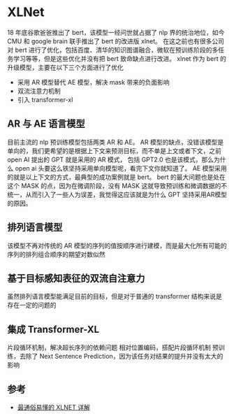 # XLNet

18 年底谷歌爸爸推出了 bert，该模型一经问世就占据了 nlp 界的统治地位，如今 CMU 和 google brain 联手推出了 bert 的改进版 xlnet。
在这之前也有很多公司对 bert 进行了优化，包括百度、清华的知识图谱融合，微软在预训练阶段的多任务学习等等，但是这些优化并没有把 bert 致命缺点进行改进。
xlnet 作为 bert 的升级模型，主要在以下三个方面进行了优化

- 采用 AR 模型替代 AE 模型，解决 mask 带来的负面影响
- 双流注意力机制
- 引入 transformer-xl

## AR 与 AE 语言模型

目前主流的 nlp 预训练模型包括两类 AR 和 AE。
AR 模型的缺点，没错该模型是单向的，我们更希望的是根据上下文来预测目标，而不单是上文或者下文，之前 open AI 提出的 GPT 就是采用的 AR 模式，
包括 GPT2.0 也是该模式，那么为什么 open ai 头要这么铁坚持采用单向模型呢，看完下文你就知道了。
AE 模型采用的就是以上下文的方式，最典型的成功案例就是 bert。
bert 的最大问题也是处在这个 MASK 的点，因为在微调阶段，没有 MASK 这就导致预训练和微调数据的不统一，从而引入了一些人为误差，我觉得这应该就是为什么 GPT 坚持采用AR模型的原因。

## 排列语言模型

该模型不再对传统的 AR 模型的序列的值按顺序进行建模，而是最大化所有可能的序列的排列组合顺序的期望对数似然

## 基于目标感知表征的双流自注意力

虽然排列语言模型能满足目前的目标，但是对于普通的 transformer 结构来说是存在一定的问题的

## 集成 Transformer-XL

片段循环机制，解决超长序列的依赖问题
相对位置编码，搭配片段循环机制
预训练，去除了 Next Sentence Prediction，因为该任务对结果的提升并没有太大的影响

## 参考

- [最通俗易懂的 XLNET 详解](https://blog.csdn.net/u012526436/article/details/93196139)